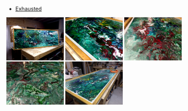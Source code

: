 * [Exhausted](https://github.com/universalbit-dev/CityGenerator/edit/master/public/something/acrylic_on_canvas/readme.md)

<img src="https://github.com/universalbit-dev/CityGenerator/blob/master/public/something/acrylic_on_canvas/exhausted00.jpg" width="30%"></img> <img src="https://github.com/universalbit-dev/CityGenerator/blob/master/public/something/acrylic_on_canvas/exhausted01.jpg" width="30%"></img> <img src="https://github.com/universalbit-dev/CityGenerator/blob/master/public/something/acrylic_on_canvas/exhausted02.jpg" width="30%"></img> <img src="https://github.com/universalbit-dev/CityGenerator/blob/master/public/something/acrylic_on_canvas/exhausted03.jpg" width="30%"></img> <img src="https://github.com/universalbit-dev/CityGenerator/blob/master/public/something/acrylic_on_canvas/exhausted04.jpg" width="30%"></img> 
